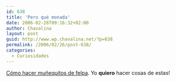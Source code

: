 ```yaml
---
id: 638
title: 'Pero qué monada'
date: 2006-02-26T09:16:32+02:00
author: Chavalina
layout: post
guid: http://www.wp.chavalina.net/?p=638
permalink: /2006/02/26/post-638/
categories:
  - Curiosidades
---
```

<a href="http://www.flickr.com/photos/ninacuneo/sets/1089577/" target="_blank">Cómo hacer mu&ntilde;equitos de felpa</a>. Yo **quiero** hacer cosas de estas!